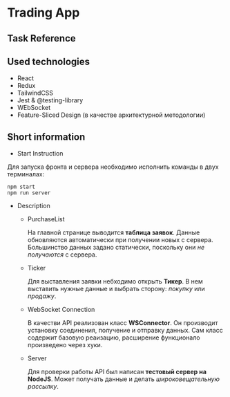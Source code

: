 # Trading App

## Task Reference

<!-- Place link here -->

## Used technologies

- React
- Redux
- TailwindCSS
- Jest & @testing-library
- WEbSocket
- Feature-Sliced Design (в качестве архитектурной методологии)

## Short information

- Start Instruction

Для запуска фронта и сервера необходимо исполнить команды в двух терминалах:

```
npm start
npm run server
```

* Description
  - PurchaseList
  
    На главной странице выводится **таблица заявок**. Данные обновляются автоматически при получении новых с сервера. Большинство данных задано статически, поскольку они _не получаются_ с сервера.
  - Ticker
  
    Для выставления заявки небходимо открыть **Тикер**. В нем выставить нужные данные и выбрать сторону: *покупку* или *продажу*.
  - WebSocket Connection

    В качестви API реализован класс **WSConnector**. Он производит установку соединения, получение и отправку данных. Сам класс содержит базовую реаизацию, расширение функционало произведено через хуки.
  - Server
  
    Для проверки работы API был написан **тестовый сервер на NodeJS**. Может получать данные и делать *широковещательную рассылку*.
